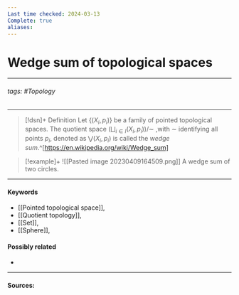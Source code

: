 ```yaml
---
Last time checked: 2024-03-13
Complete: true
aliases:
---
```

# Wedge sum of topological spaces
***
###### tags: #Topology 
***
>[!dsn]+ Definition
>Let $\{(X_{i},p_{i})\}$ be a family of pointed topological spaces. The quotient space $\left(\bigsqcup_{i\in I}(X_{i},p_{i})\right)\Big/\sim$ ,with $\sim$ identifying all points $p_{i}$, denoted as $\bigvee (X_{i},p_{i})$ is called the *wedge sum*.^[https://en.wikipedia.org/wiki/Wedge_sum]

>[!example]+ 
>![[Pasted image 20230409164509.png]]
>A wedge sum of two circles.
***
#### Keywords
- [[Pointed topological space]],
- [[Quotient topology]],
- [[Set]],
- [[Sphere]],
#### Possibly related
- 
***
#### Sources: